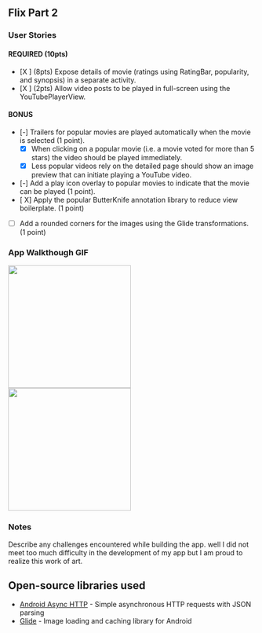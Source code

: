 
## Flix Part 2

### User Stories

#### REQUIRED (10pts)

- [X ] (8pts) Expose details of movie (ratings using RatingBar, popularity, and synopsis) in a separate activity.
- [X ] (2pts) Allow video posts to be played in full-screen using the YouTubePlayerView.

#### BONUS

- [-] Trailers for popular movies are played automatically when the movie is selected (1 point).
  - [X] When clicking on a popular movie (i.e. a movie voted for more than 5 stars) the video should be played immediately.
  - [X] Less popular videos rely on the detailed page should show an image preview that can initiate playing a YouTube video.
- [-] Add a play icon overlay to popular movies to indicate that the movie can be played (1 point).
- [ X] Apply the popular ButterKnife annotation library to reduce view boilerplate. (1 point)
- [ ] Add a rounded corners for the images using the Glide transformations. (1 point)

### App Walkthough GIF


<img src="https://im2.ezgif.com/tmp/ezgif-2-111c512c7959.gif" width=250><br>
<img src="https://im2.ezgif.com/tmp/ezgif-2-73c155c67d5b.gif" width=250><br>

### Notes

Describe any challenges encountered while building the app.
well I did not meet too much difficulty in the development of my app but I am proud to realize this work of art.

## Open-source libraries used
- [Android Async HTTP](https://github.com/codepath/CPAsyncHttpClient) - Simple asynchronous HTTP requests with JSON parsing
- [Glide](https://github.com/bumptech/glide) - Image loading and caching library for Android
